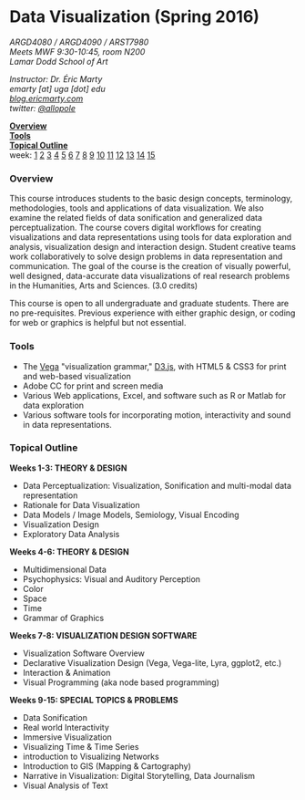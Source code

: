 # Data Visualization (Spring 2016)

*ARGD4080 / ARGD4090 / ARST7980*  
*Meets MWF 9:30-10:45, room N200*  
*Lamar Dodd School of Art*

*Instructor: Dr. Éric Marty*  
*emarty \[at\] uga \[dot\] edu*  
*[blog.ericmarty.com](http://blog.ericmarty.com)*  
*twitter: <a href="https://twitter.com/allopole" class="user-mention">@allopole</a></em>*  

**[Overview](#overview)**  
**[Tools](#tools)**  
**[Topical Outline](#topical-outline)**  
week: [1](#1) [2](#2) [3](#3) [4](#4) [5](#5) [6](#6) [7](#7) [8](#8) [9](#9) [10](10) [11](#11) [12](#12) [13](#13) [14](#14) [15](#15) 


### Overview

This course introduces students to the basic design concepts, terminology, methodologies, tools and applications of data visualization.  We also examine the related fields of data sonification and generalized data perceptualization.  The course covers digital workflows for creating visualizations and data representations using tools for data exploration and analysis, visualization design and interaction design. Student creative teams work collaboratively to solve design problems in data representation and communication. The goal of the course is the creation of visually powerful, well designed, data-accurate data visualizations of real research problems in the Humanities, Arts and Sciences.  (3.0 credits)

This course is open to all undergraduate and graduate students.  There are no pre-requisites.  Previous experience with either graphic design, or coding for web or graphics is helpful but not essential.

### Tools

- The [Vega](http://vega.github.io/) "visualization grammar," [D3.js](http://d3js.org/), with HTML5 & CSS3 for print and web-based visualization
- Adobe CC for print and screen media
- Various Web applications, Excel, and software such as R or Matlab for data exploration
- Various software tools for incorporating motion, interactivity and sound in data representations.  
 
### Topical Outline
 
<a name="1"></a><a name="2"></a><a name="3"></a>
**Weeks 1-3: THEORY & DESIGN**

- Data Perceptualization: Visualization, Sonification and multi-modal data representation
- Rationale for Data Visualization
- Data Models / Image Models, Semiology, Visual Encoding
- Visualization Design
- Exploratory Data Analysis
 
<a name="4"></a><a name="5"></a><a name="6"></a>
**Weeks 4-6: THEORY & DESIGN**

- Multidimensional Data
- Psychophysics: Visual and Auditory Perception
- Color
- Space
- Time
- Grammar of Graphics
 
<a name="7"></a><a name="8"></a>
**Weeks 7-8: VISUALIZATION DESIGN SOFTWARE**

- Visualization Software Overview
- Declarative Visualization Design (Vega, Vega-lite, Lyra, ggplot2, etc.)
- Interaction & Animation
- Visual Programming (aka node based programming)

<a name="9"></a><a name="10"></a><a name="11"></a><a name="12"></a><a name="13"></a><a name="14"></a><a name="15"></a>
**Weeks 9-15: SPECIAL TOPICS & PROBLEMS**

- Data Sonification
- Real world Interactivity
- Immersive Visualization
- Visualizing Time & Time Series
- introduction to Visualizing Networks
- Introduction to GIS (Mapping & Cartography)
- Narrative in Visualization: Digital Storytelling, Data Journalism
- Visual Analysis of Text
